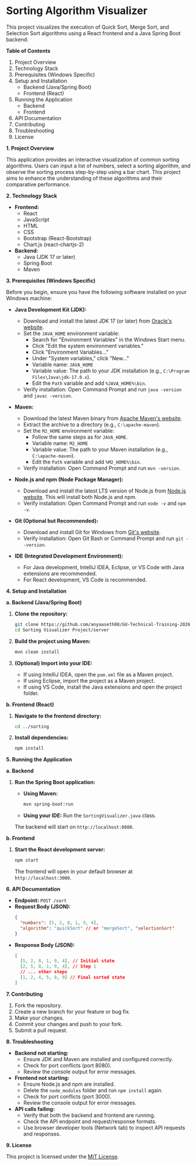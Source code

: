 # Sorting Algorithm Visualizer

This project visualizes the execution of Quick Sort, Merge Sort, and Selection Sort algorithms using a React frontend and a Java Spring Boot backend.

**Table of Contents**

1.  Project Overview
2.  Technology Stack
3.  Prerequisites (Windows Specific)
4.  Setup and Installation
    * Backend (Java/Spring Boot)
    * Frontend (React)
5.  Running the Application
    * Backend
    * Frontend
6.  API Documentation
7.  Contributing
8.  Troubleshooting
9.  License

**1. Project Overview**

This application provides an interactive visualization of common sorting algorithms. Users can input a list of numbers, select a sorting algorithm, and observe the sorting process step-by-step using a bar chart. This project aims to enhance the understanding of these algorithms and their comparative performance.

**2. Technology Stack**

* **Frontend:**
    * React
    * JavaScript
    * HTML
    * CSS
    * Bootstrap (React-Bootstrap)
    * Chart.js (react-chartjs-2)
* **Backend:**
    * Java (JDK 17 or later)
    * Spring Boot
    * Maven

**3. Prerequisites (Windows Specific)**

Before you begin, ensure you have the following software installed on your Windows machine:

* **Java Development Kit (JDK):**
    * Download and install the latest JDK 17 (or later) from [Oracle's website](https://www.oracle.com/java/technologies/javase-downloads.html).
    * Set the `JAVA_HOME` environment variable:
        * Search for "Environment Variables" in the Windows Start menu.
        * Click "Edit the system environment variables."
        * Click "Environment Variables..."
        * Under "System variables," click "New..."
        * Variable name: `JAVA_HOME`
        * Variable value: The path to your JDK installation (e.g., `C:\Program Files\Java\jdk-17.0.x`).
        * Edit the `Path` variable and add `%JAVA_HOME%\bin`.
    * Verify installation: Open Command Prompt and run `java -version` and `javac -version`.

* **Maven:**
    * Download the latest Maven binary from [Apache Maven's website](https://maven.apache.org/download.cgi.html).
    * Extract the archive to a directory (e.g., `C:\apache-maven`).
    * Set the `M2_HOME` environment variable:
        * Follow the same steps as for `JAVA_HOME`.
        * Variable name: `M2_HOME`
        * Variable value: The path to your Maven installation (e.g., `C:\apache-maven`).
        * Edit the `Path` variable and add `%M2_HOME%\bin`.
    * Verify installation: Open Command Prompt and run `mvn -version`.

* **Node.js and npm (Node Package Manager):**
    * Download and install the latest LTS version of Node.js from [Node.js website](https://nodejs.org/). This will install both Node.js and npm.
    * Verify installation: Open Command Prompt and run `node -v` and `npm -v`.

* **Git (Optional but Recommended):**
    * Download and install Git for Windows from [Git's website](https://git-scm.com/download/win).
    * Verify installation: Open Git Bash or Command Prompt and run `git --version`.

* **IDE (Integrated Development Environment):**
    * For Java development, IntelliJ IDEA, Eclipse, or VS Code with Java extensions are recommended.
    * For React development, VS Code is recommended.

**4. Setup and Installation**

**a. Backend (Java/Spring Boot)**

1.  **Clone the repository:**
    ```bash
    git clone https://github.com/anyaaseth08/GU-Technical-Training-2026.git
    cd Sorting Visualizer Project/server
    ```

2.  **Build the project using Maven:**
    ```bash
    mvn clean install
    ```

3.  **(Optional) Import into your IDE:**
    * If using IntelliJ IDEA, open the `pom.xml` file as a Maven project.
    * If using Eclipse, import the project as a Maven project.
    * If using VS Code, install the Java extensions and open the project folder.

**b. Frontend (React)**

1.  **Navigate to the frontend directory:**
    ```bash
    cd ../sorting
    ```

2.  **Install dependencies:**
    ```bash
    npm install
    ```

**5. Running the Application**

**a. Backend**

1.  **Run the Spring Boot application:**
    * **Using Maven:**
        ```bash
        mvn spring-boot:run
        ```
    * **Using your IDE:** Run the `SortingVisualizer.java` class.

    The backend will start on `http://localhost:8080`.

**b. Frontend**

1.  **Start the React development server:**
    ```bash
    npm start
    ```

    The frontend will open in your default browser at `http://localhost:3000`.

**6. API Documentation**

* **Endpoint:** `POST /sort`
* **Request Body (JSON):**
    ```json
    {
      "numbers": [5, 2, 8, 1, 9, 4],
      "algorithm": "quickSort" // or "mergeSort", "selectionSort"
    }
    ```
* **Response Body (JSON):**
    ```json
    [
      [5, 2, 8, 1, 9, 4], // Initial state
      [2, 5, 8, 1, 9, 4], // Step 1
      // ... other steps
      [1, 2, 4, 5, 8, 9] // Final sorted state
    ]
    ```

**7. Contributing**

1.  Fork the repository.
2.  Create a new branch for your feature or bug fix.
3.  Make your changes.
4.  Commit your changes and push to your fork.
5.  Submit a pull request.

**8. Troubleshooting**

* **Backend not starting:**
    * Ensure JDK and Maven are installed and configured correctly.
    * Check for port conflicts (port 8080).
    * Review the console output for error messages.
* **Frontend not starting:**
    * Ensure Node.js and npm are installed.
    * Delete the `node_modules` folder and run `npm install` again.
    * Check for port conflicts (port 3000).
    * Review the console output for error messages.
* **API calls failing:**
    * Verify that both the backend and frontend are running.
    * Check the API endpoint and request/response formats.
    * Use browser developer tools (Network tab) to inspect API requests and responses.

**9. License**

This project is licensed under the [MIT License](LICENSE).
